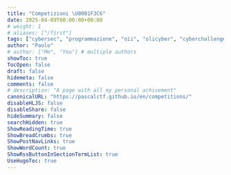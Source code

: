```yaml
---
title: "Competizioni \U0001F3C6"
date: 2025-04-09T00:00:00+00:00
# weight: 1
# aliases: ["/first"]
tags: ["cybersec", "programmazione", "oii", "olicyber", "cyberchallenge", "superiori"]
author: "Paolo"
# author: ["Me", "You"] # multiple authors
showToc: true
TocOpen: false
draft: false
hidemeta: false
comments: false
# description: "A page with all my personal achivement"
canonicalURL: "https://pascalctf.github.io/en/competitions/"
disableHLJS: false
disableShare: false
hideSummary: false
searchHidden: true
ShowReadingTime: true
ShowBreadCrumbs: true
ShowPostNavLinks: true
ShowWordCount: true
ShowRssButtonInSectionTermList: true
UseHugoToc: true
---
```

